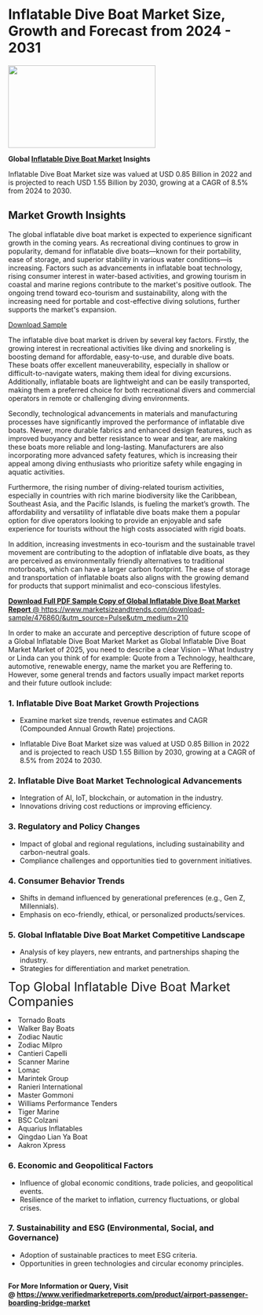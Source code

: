 <H1>Inflatable Dive Boat Market Size, Growth and Forecast from 2024 - 2031</H1><img class="aligncenter size-medium wp-image-584254" src="https://thirdeyenews.in/wp-content/uploads/2024/09/Global-Market-Research-300x168.jpeg" alt="" width="300" height="168" /><p><strong>Global&nbsp;<a href="https://www.marketsizeandtrends.com/download-sample/476860/&amp;utm_source=Pulse&amp;utm_medium=210">Inflatable Dive Boat Market</a> Insights</strong></p><p>Inflatable Dive Boat Market size was valued at USD 0.85 Billion in 2022 and is projected to reach USD 1.55 Billion by 2030, growing at a CAGR of 8.5% from 2024 to 2030.</p><p><h2>Market Growth Insights</h2> <p>The global inflatable dive boat market is expected to experience significant growth in the coming years. As recreational diving continues to grow in popularity, demand for inflatable dive boats—known for their portability, ease of storage, and superior stability in various water conditions—is increasing. Factors such as advancements in inflatable boat technology, rising consumer interest in water-based activities, and growing tourism in coastal and marine regions contribute to the market's positive outlook. The ongoing trend toward eco-tourism and sustainability, along with the increasing need for portable and cost-effective diving solutions, further supports the market's expansion.</p> <p><a href="#">Download Sample</a></p> <p>The inflatable dive boat market is driven by several key factors. Firstly, the growing interest in recreational activities like diving and snorkeling is boosting demand for affordable, easy-to-use, and durable dive boats. These boats offer excellent maneuverability, especially in shallow or difficult-to-navigate waters, making them ideal for diving excursions. Additionally, inflatable boats are lightweight and can be easily transported, making them a preferred choice for both recreational divers and commercial operators in remote or challenging diving environments.</p> <p>Secondly, technological advancements in materials and manufacturing processes have significantly improved the performance of inflatable dive boats. Newer, more durable fabrics and enhanced design features, such as improved buoyancy and better resistance to wear and tear, are making these boats more reliable and long-lasting. Manufacturers are also incorporating more advanced safety features, which is increasing their appeal among diving enthusiasts who prioritize safety while engaging in aquatic activities.</p> <p>Furthermore, the rising number of diving-related tourism activities, especially in countries with rich marine biodiversity like the Caribbean, Southeast Asia, and the Pacific Islands, is fueling the market’s growth. The affordability and versatility of inflatable dive boats make them a popular option for dive operators looking to provide an enjoyable and safe experience for tourists without the high costs associated with rigid boats.</p> <p>In addition, increasing investments in eco-tourism and the sustainable travel movement are contributing to the adoption of inflatable dive boats, as they are perceived as environmentally friendly alternatives to traditional motorboats, which can have a larger carbon footprint. The ease of storage and transportation of inflatable boats also aligns with the growing demand for products that support minimalist and eco-conscious lifestyles.</p> <p><a href="#"></p><p><span class=""><strong>Download Full PDF Sample Copy of Global Inflatable Dive Boat Market Report</strong> @ <a href="https://www.marketsizeandtrends.com/download-sample/476860/&amp;utm_source=Pulse&amp;utm_medium=210" target="_blank">https://www.marketsizeandtrends.com/download-sample/476860/&amp;utm_source=Pulse&amp;utm_medium=210</a></span></p><p>In order to make an accurate and perceptive description of future scope of a Global&nbsp;Inflatable Dive Boat Market Market as Global&nbsp;Inflatable Dive Boat Market Market of 2025, you need to describe a clear Vision &ndash; What Industry or Linda can you think of for example: Quote from a Technology, healthcare, automotive, renewable energy, name the market you are Reffering to. However, some general trends and factors usually impact market reports and their future outlook include:</p><h3>1.&nbsp;<strong>Inflatable Dive Boat Market Growth Projections</strong></h3><ul><li>Examine market size trends, revenue estimates and CAGR (Compounded Annual Growth Rate) projections.</li><li><p>Inflatable Dive Boat Market size was valued at USD 0.85 Billion in 2022 and is projected to reach USD 1.55 Billion by 2030, growing at a CAGR of 8.5% from 2024 to 2030.</p></li></ul><h3>2.&nbsp;<strong>Inflatable Dive Boat Market Technological Advancements</strong></h3><ul><li>Integration of AI, IoT, blockchain, or automation in the industry.</li><li>Innovations driving cost reductions or improving efficiency.</li></ul><h3>3.&nbsp;<strong>Regulatory and Policy Changes</strong></h3><ul><li>Impact of global and regional regulations, including sustainability and carbon-neutral goals.</li><li>Compliance challenges and opportunities tied to government initiatives.</li></ul><h3>4.&nbsp;<strong>Consumer Behavior Trends</strong></h3><ul><li>Shifts in demand influenced by generational preferences (e.g., Gen Z, Millennials).</li><li>Emphasis on eco-friendly, ethical, or personalized products/services.</li></ul><h3>5.&nbsp;<strong>Global Inflatable Dive Boat Market Competitive Landscape</strong></h3><ul><li>Analysis of key players, new entrants, and partnerships shaping the industry.</li><li>Strategies for differentiation and market penetration.</li></ul><p data-pm-slice="1 1 []"><span style="color: inherit; font-family: inherit; font-size: 25px;">Top Global Inflatable Dive Boat Market Companies</span></p><div class="" data-test-id=""><p><li>Tornado Boats</li><li> Walker Bay Boats</li><li> Zodiac Nautic</li><li> Zodiac Milpro</li><li> Cantieri Capelli</li><li> Scanner Marine</li><li> Lomac</li><li> Marintek Group</li><li> Ranieri International</li><li> Master Gommoni</li><li> Williams Performance Tenders</li><li> Tiger Marine</li><li> BSC Colzani</li><li> Aquarius Inflatables</li><li> Qingdao Lian Ya Boat</li><li> Aakron Xpress</li></p></div><h3>6.&nbsp;<strong>Economic and Geopolitical Factors</strong></h3><ul><li>Influence of global economic conditions, trade policies, and geopolitical events.</li><li>Resilience of the market to inflation, currency fluctuations, or global crises.</li></ul><h3>7.&nbsp;<strong>Sustainability and ESG (Environmental, Social, and Governance)</strong></h3><ul><li>Adoption of sustainable practices to meet ESG criteria.</li><li>Opportunities in green technologies and circular economy principles.</li></ul><h2><strong style="font-size: 14px;">For More Information or Query, Visit @&nbsp;</strong><a style="background-color: #ffffff; font-size: 14px;" href="https://www.marketsizeandtrends.com/report/inflatable-dive-boat-market/" target="_blank">https://www.verifiedmarketreports.com/product/airport-passenger-boarding-bridge-market</a></h2>

